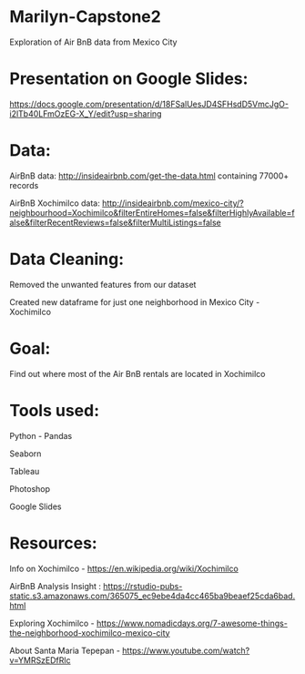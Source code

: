 # Marilyn-Capstone2

Exploration of Air BnB data from Mexico City 

# Presentation on Google Slides:
https://docs.google.com/presentation/d/18FSalUesJD4SFHsdD5VmcJgO-i2lTb40LFmOzEG-X_Y/edit?usp=sharing



# Data:

AirBnB data: http://insideairbnb.com/get-the-data.html containing 77000+ records 

AirBnB Xochimilco data: http://insideairbnb.com/mexico-city/?neighbourhood=Xochimilco&filterEntireHomes=false&filterHighlyAvailable=false&filterRecentReviews=false&filterMultiListings=false



# Data Cleaning:

Removed the unwanted features from our dataset

Created new dataframe for just one neighborhood in Mexico City - Xochimilco 



# Goal: 

Find out where most of the Air BnB rentals are located in Xochimilco



# Tools used:

Python - Pandas 

Seaborn

Tableau 

Photoshop

Google Slides



# Resources: 

Info on Xochimilco - https://en.wikipedia.org/wiki/Xochimilco

AirBnB Analysis Insight : https://rstudio-pubs-static.s3.amazonaws.com/365075_ec9ebe4da4cc465ba9beaef25cda6bad.html

Exploring Xochimilco - https://www.nomadicdays.org/7-awesome-things-the-neighborhood-xochimilco-mexico-city

About Santa Maria Tepepan - https://www.youtube.com/watch?v=YMRSzEDfRlc
